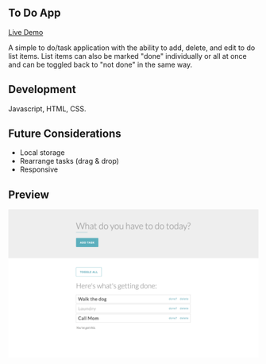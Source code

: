 ## To Do App

[Live Demo](https://j3ssko.github.io/todo_app/)

A simple to do/task application with the ability to add, delete, and edit to do list items. List items can also be marked "done" individually or all at once and can be toggled back to "not done" in the same way. 

## Development

Javascript, HTML, CSS.

## Future Considerations

* Local storage
* Rearrange tasks (drag & drop)
* Responsive

## Preview

![Screenshot](images/app_acreenshot.png)
